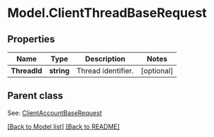 # Model.ClientThreadBaseRequest
## Properties
Name | Type | Description | Notes
------------ | ------------- | ------------- | -------------
**ThreadId** | **string** | Thread identifier.              | [optional] 

## Parent class

See: [ClientAccountBaseRequest](ClientAccountBaseRequest.md)

[[Back to Model list]](Models.doc) [[Back to README]](README.md)


